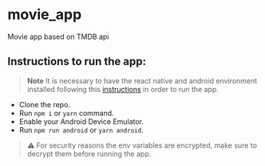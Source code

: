 # movie_app
Movie app based on TMDB api

## Instructions to run the app:
> **Note**
> It is necessary to have the react native and android environment installed following this [instructions](https://reactnative.dev/docs/environment-setup#target-os) in order to run the app.

- Clone the repo.
- Run `npm i` or `yarn` command.
- Enable your Android Device Emulator.
- Run `npm run android` or `yarn android`.

> :warning: For security reasons the env variables are encrypted, make sure to decrypt them before running the app.
